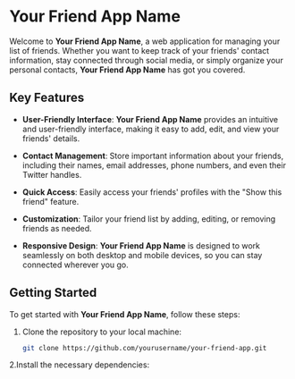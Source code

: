 # Your Friend App Name

Welcome to **Your Friend App Name**, a web application for managing your list of friends. Whether you want to keep track of your friends' contact information, stay connected through social media, or simply organize your personal contacts, **Your Friend App Name** has got you covered.

## Key Features

- **User-Friendly Interface**: **Your Friend App Name** provides an intuitive and user-friendly interface, making it easy to add, edit, and view your friends' details.

- **Contact Management**: Store important information about your friends, including their names, email addresses, phone numbers, and even their Twitter handles.

- **Quick Access**: Easily access your friends' profiles with the "Show this friend" feature.

- **Customization**: Tailor your friend list by adding, editing, or removing friends as needed.

- **Responsive Design**: **Your Friend App Name** is designed to work seamlessly on both desktop and mobile devices, so you can stay connected wherever you go.

## Getting Started

To get started with **Your Friend App Name**, follow these steps:

1. Clone the repository to your local machine:

   ```bash
   git clone https://github.com/yourusername/your-friend-app.git
2.Install the necessary dependencies:
